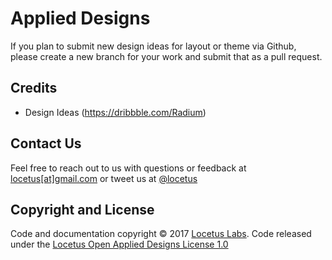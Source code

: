 # Applied Designs

If you plan to submit new design ideas for layout or theme via Github, please create a new branch for your work and submit that as a pull request.

## Credits

- Design Ideas (https://dribbble.com/Radium) 

## Contact Us

Feel free to reach out to us with questions or feedback at [locetus[at]gmail.com](mailto:locetus@gmail.com) or
tweet us at [@locetus](https://twitter.com/locetus)


## Copyright and License

Code and documentation copyright © 2017 [Locetus Labs](https://locetus.github.io/). Code released under the [Locetus Open Applied Designs License 1.0](https://github.com/locetus/applied-designs/blob/master/LICENSE)
